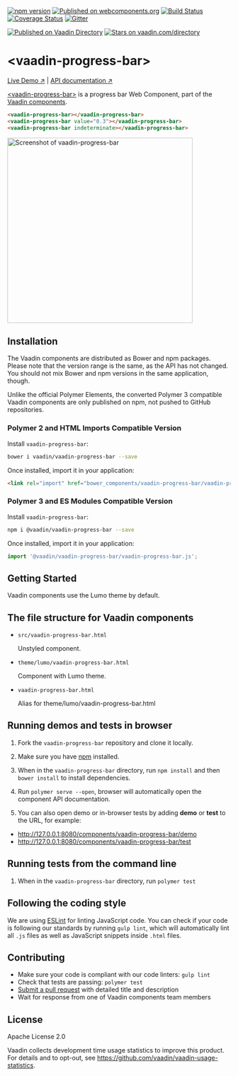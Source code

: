 [![npm version](https://badge.fury.io/js/%40vaadin%2Fvaadin-progress-bar.svg)](https://badge.fury.io/js/%40vaadin%2Fvaadin-progress-bar)
[![Published on webcomponents.org](https://img.shields.io/badge/webcomponents.org-published-blue.svg)](https://www.webcomponents.org/element/vaadin/vaadin-progress-bar)
[![Build Status](https://travis-ci.org/vaadin/vaadin-progress-bar.svg?branch=master)](https://travis-ci.org/vaadin/vaadin-progress-bar)
[![Coverage Status](https://coveralls.io/repos/github/vaadin/vaadin-progress-bar/badge.svg?branch=master)](https://coveralls.io/github/vaadin/vaadin-progress-bar?branch=master)
[![Gitter](https://badges.gitter.im/Join%20Chat.svg)](https://gitter.im/vaadin/web-components?utm_source=badge&utm_medium=badge&utm_campaign=pr-badge)

[![Published on Vaadin  Directory](https://img.shields.io/badge/Vaadin%20Directory-published-00b4f0.svg)](https://vaadin.com/directory/component/vaadinvaadin-progress-bar)
[![Stars on vaadin.com/directory](https://img.shields.io/vaadin-directory/star/vaadinvaadin-progress-bar.svg)](https://vaadin.com/directory/component/vaadinvaadin-progress-bar)

# &lt;vaadin-progress-bar&gt;

[Live Demo ↗](https://vaadin.com/components/vaadin-progress-bar/html-examples)
|
[API documentation ↗](https://vaadin.com/components/vaadin-progress-bar/html-api)

[&lt;vaadin-progress-bar&gt;](https://vaadin.com/components/vaadin-progress-bar) is a progress bar Web Component, part of the [Vaadin components](https://vaadin.com/components).

<!--
```
<custom-element-demo>
  <template>
    <script src="../webcomponentsjs/webcomponents-lite.js"></script>
    <link rel="import" href="vaadin-progress-bar.html">
    <next-code-block></next-code-block>
  </template>
</custom-element-demo>
```
-->

```html
<vaadin-progress-bar></vaadin-progress-bar>
<vaadin-progress-bar value="0.3"></vaadin-progress-bar>
<vaadin-progress-bar indeterminate></vaadin-progress-bar>
```

[<img src="https://raw.githubusercontent.com/vaadin/vaadin-progress-bar/master/screenshot.gif" width="418" alt="Screenshot of vaadin-progress-bar">](https://vaadin.com/components/vaadin-progress-bar)

## Installation

The Vaadin components are distributed as Bower and npm packages.
Please note that the version range is the same, as the API has not changed.
You should not mix Bower and npm versions in the same application, though.

Unlike the official Polymer Elements, the converted Polymer 3 compatible Vaadin components
are only published on npm, not pushed to GitHub repositories.

### Polymer 2 and HTML Imports Compatible Version

Install `vaadin-progress-bar`:

```sh
bower i vaadin/vaadin-progress-bar --save
```

Once installed, import it in your application:

```html
<link rel="import" href="bower_components/vaadin-progress-bar/vaadin-progress-bar.html">
```
### Polymer 3 and ES Modules Compatible Version

Install `vaadin-progress-bar`:

```sh
npm i @vaadin/vaadin-progress-bar --save
```

Once installed, import it in your application:

```js
import '@vaadin/vaadin-progress-bar/vaadin-progress-bar.js';
```

## Getting Started

Vaadin components use the Lumo theme by default.

## The file structure for Vaadin components

- `src/vaadin-progress-bar.html`

  Unstyled component.

- `theme/lumo/vaadin-progress-bar.html`

  Component with Lumo theme.

- `vaadin-progress-bar.html`

  Alias for theme/lumo/vaadin-progress-bar.html

## Running demos and tests in browser

1. Fork the `vaadin-progress-bar` repository and clone it locally.

1. Make sure you have [npm](https://www.npmjs.com/) installed.

1. When in the `vaadin-progress-bar` directory, run `npm install` and then `bower install` to install dependencies.

1. Run `polymer serve --open`, browser will automatically open the component API documentation.

1. You can also open demo or in-browser tests by adding **demo** or **test** to the URL, for example:

  - http://127.0.0.1:8080/components/vaadin-progress-bar/demo
  - http://127.0.0.1:8080/components/vaadin-progress-bar/test


## Running tests from the command line

1. When in the `vaadin-progress-bar` directory, run `polymer test`


## Following the coding style

We are using [ESLint](http://eslint.org/) for linting JavaScript code. You can check if your code is following our standards by running `gulp lint`, which will automatically lint all `.js` files as well as JavaScript snippets inside `.html` files.


## Contributing

  - Make sure your code is compliant with our code linters: `gulp lint`
  - Check that tests are passing: `polymer test`
  - [Submit a pull request](https://www.digitalocean.com/community/tutorials/how-to-create-a-pull-request-on-github) with detailed title and description
  - Wait for response from one of Vaadin components team members


## License

Apache License 2.0

Vaadin collects development time usage statistics to improve this product. For details and to opt-out, see https://github.com/vaadin/vaadin-usage-statistics.
